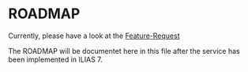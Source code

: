 ROADMAP
=======

Currently, please have a look at the [Feature-Request](https://docu.ilias.de/goto_docu_wiki_wpage_6537_1357.html)

The ROADMAP will be documentet here in this file after the service has been
implemented in ILIAS 7.
